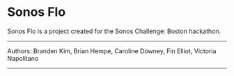 # Sonos Flo

Sonos Flo is a project created for the Sonos Challenge: Boston hackathon.

---

Authors: Branden Kim, Brian Hempe, Caroline Downey, Fin Elliot, Victoria Napolitano

---


